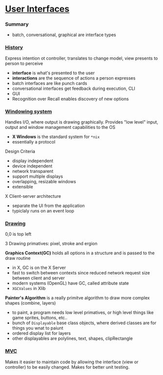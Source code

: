 # [User Interfaces](https://www.student.cs.uwaterloo.ca/~cs349/w18/)

### Summary
- batch, conversational, graphical are interface types

### [History](https://www.student.cs.uwaterloo.ca/~cs349/w18/lectures/1.2%20History.pdf)
Express intention ot controller, translates to change model, view presents to person to perceive
- **interface** is what's presented to the user
- **interactions** are the sequence of actions a person expresses
- batch interfaces are like punch cards
- conversational interfaces get feedback during execution, CLI
- GUI
- Recognition over Recall enables discovery of new options

### [Windowing system](https://www.student.cs.uwaterloo.ca/~cs349/w18/lectures/1.3%20Windowing%20Systems.pdf)
Handles I/O, where output is drawing graphically. Provides "low level" input, output and window management capabilities to the OS
- **X Windows** is the standard system for `*nix`
- essentially a protocol 

Design Criteria
- display independent
- device independent
- network transparent
- support multiple displays
- overlapping, resizable windows
- extensible

X Client-server architecture
- separate the UI from the application 
- typiclaly runs on an event loop

### [Drawing](https://www.student.cs.uwaterloo.ca/~cs349/w18/lectures/1.4%20Drawing.pdf)
0,0 is top left

3 Drawing primatives: pixel, stroke and ergion

**Graphics Context(GC)** holds all options in a structure and is passed to the draw routine
- in X, GC is on the X Server
- fast to switch between contexts since reduced network request size between client and server
- modern systems (OpenGL) have GC, called attribute state
- `XGCValues` in Xlib 

**Painter's Algorithm** is a really primitve algorithm to draw more complex shapes (combine, layers)
- to paint, a program needs low level primatives, or high level things like game sprites, buttons, etc..
- bunch of `Displayable` base class objects, where derived classes are for things you wnat to paiunt
- ordered display list for layers
- other displayables are polylines, text, shapes, clipRectangle

### [MVC](https://www.student.cs.uwaterloo.ca/~cs349/w18/lectures/3.0%20Model-View-Controller.pdf)
Makes it easier to maintain code by allowing the interface (view or controller) to be easily changed. Makes for better unit testing.

